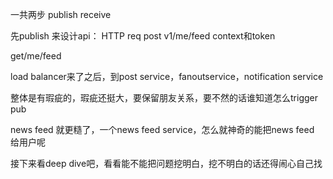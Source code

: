 一共两步
publish
receive

先publish
来设计api：
HTTP req
post
v1/me/feed
context和token

get/me/feed

load balancer来了之后，到post service，fanoutservice，notification service

整体是有瑕疵的，瑕疵还挺大，要保留朋友关系，要不然的话谁知道怎么trigger pub

news feed 就更糙了，一个news feed service，怎么就神奇的能把news feed 给用户呢

接下来看deep dive吧，看看能不能把问题挖明白，挖不明白的话还得闹心自己找



